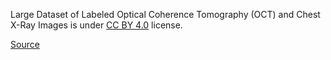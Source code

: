 Large Dataset of Labeled Optical Coherence Tomography (OCT) and Chest X-Ray Images is under [CC BY 4.0](https://creativecommons.org/licenses/by/4.0) license.

[Source](https://data.mendeley.com/datasets/rscbjbr9sj/3)